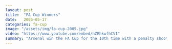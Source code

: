 ```yaml
---
layout: post
title:  "FA Cup Winners"
date:   2005-05-17
categories: fa-cup
image: "/assets/img/fa-cup-2005.jpg"
video: "https://www.youtube.com/embed/hZRhkwfhCVI"
summary: "Arsenal win the FA Cup for the 10th time with a penalty shootout victory over Manchester United. Arsenal were on the back foot for the majority of the game with Patrick Vieira scored the crucial penalty."
---
```

